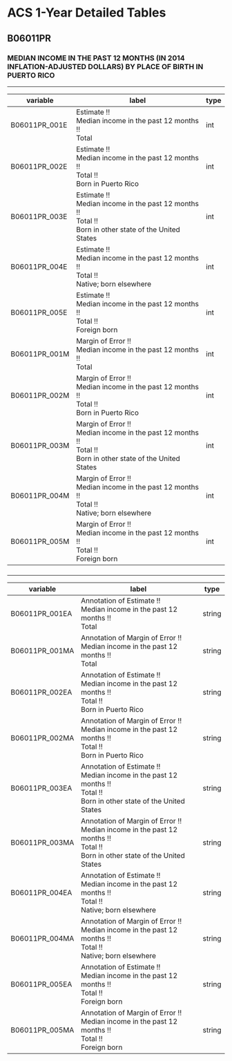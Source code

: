 # ACS 1-Year Detailed Tables

## B06011PR

### MEDIAN INCOME IN THE PAST 12 MONTHS (IN 2014 INFLATION-ADJUSTED DOLLARS) BY PLACE OF BIRTH IN PUERTO RICO

___

| variable | label | type |
| ----- | ----- | ----- |
| B06011PR_001E | Estimate !!<br>Median income in the past 12 months !!<br>Total | int |
| B06011PR_002E | Estimate !!<br>Median income in the past 12 months !!<br>Total !!<br>Born in Puerto Rico | int |
| B06011PR_003E | Estimate !!<br>Median income in the past 12 months !!<br>Total !!<br>Born in other state of the United States | int |
| B06011PR_004E | Estimate !!<br>Median income in the past 12 months !!<br>Total !!<br>Native; born elsewhere | int |
| B06011PR_005E | Estimate !!<br>Median income in the past 12 months !!<br>Total !!<br>Foreign born | int |
| B06011PR_001M | Margin of Error !!<br>Median income in the past 12 months !!<br>Total | int |
| B06011PR_002M | Margin of Error !!<br>Median income in the past 12 months !!<br>Total !!<br>Born in Puerto Rico | int |
| B06011PR_003M | Margin of Error !!<br>Median income in the past 12 months !!<br>Total !!<br>Born in other state of the United States | int |
| B06011PR_004M | Margin of Error !!<br>Median income in the past 12 months !!<br>Total !!<br>Native; born elsewhere | int |
| B06011PR_005M | Margin of Error !!<br>Median income in the past 12 months !!<br>Total !!<br>Foreign born | int |
### 

___

| variable | label | type |
| ----- | ----- | ----- |
| B06011PR_001EA | Annotation of Estimate !!<br>Median income in the past 12 months !!<br>Total | string |
| B06011PR_001MA | Annotation of Margin of Error !!<br>Median income in the past 12 months !!<br>Total | string |
| B06011PR_002EA | Annotation of Estimate !!<br>Median income in the past 12 months !!<br>Total !!<br>Born in Puerto Rico | string |
| B06011PR_002MA | Annotation of Margin of Error !!<br>Median income in the past 12 months !!<br>Total !!<br>Born in Puerto Rico | string |
| B06011PR_003EA | Annotation of Estimate !!<br>Median income in the past 12 months !!<br>Total !!<br>Born in other state of the United States | string |
| B06011PR_003MA | Annotation of Margin of Error !!<br>Median income in the past 12 months !!<br>Total !!<br>Born in other state of the United States | string |
| B06011PR_004EA | Annotation of Estimate !!<br>Median income in the past 12 months !!<br>Total !!<br>Native; born elsewhere | string |
| B06011PR_004MA | Annotation of Margin of Error !!<br>Median income in the past 12 months !!<br>Total !!<br>Native; born elsewhere | string |
| B06011PR_005EA | Annotation of Estimate !!<br>Median income in the past 12 months !!<br>Total !!<br>Foreign born | string |
| B06011PR_005MA | Annotation of Margin of Error !!<br>Median income in the past 12 months !!<br>Total !!<br>Foreign born | string |

